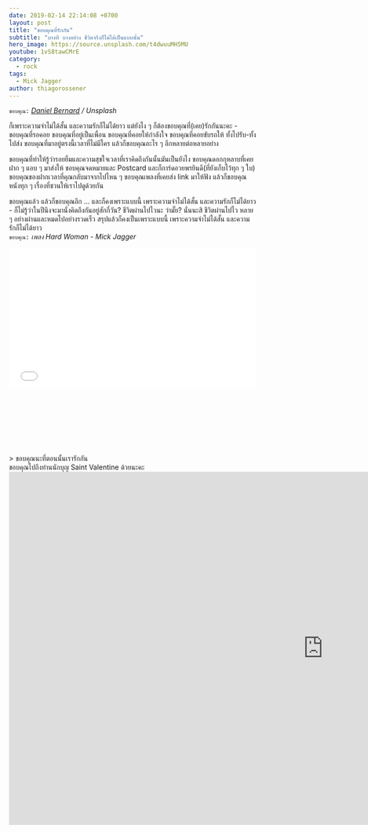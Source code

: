 ```yaml
---
date: 2019-02-14 22:14:08 +0700
layout: post
title: "ขอบคุณที่รักกัน"
subtitle: "บางที บางอย่าง ชีวิตจริงก็ไม่ได้เป็นแบบนั้น"
hero_image: https://source.unsplash.com/t4dwuuMH5MU
youtube: 1vS8tawCMrE
category:
  - rock
tags:
  - Mick Jagger
author: thiagorossener
---
```

`ขอบคุณ:` *[Daniel Bernard](https://unsplash.com/@nardly) / Unsplash*

ก็เพราะความจำไม่ได้สั้น และความรักก็ไม่ได้ยาว แต่ยังไง ๆ ก็ต้องขอบคุณที่(เคย)รักกันนะคะ - ขอบคุณที่รอคอย ขอบคุณที่อยู่เป็นเพื่อน ขอบคุณที่คอยให้กำลังใจ ขอบคุณที่คอยขับรถให้ ทั้งไปรับ-ทั้งไปส่ง ขอบคุณที่มาอยู่ตรงนี้เวลาที่ไม่มีใคร แล้วก็ขอบคุณอะไร ๆ อีกหลายต่อหลายอย่าง

ขอบคุณที่ทำให้รู้ว่ารอยยิ้มและความสุขใจเวลาที่เราคิดถึงกันนั้นมันเป็นยังไง ขอบคุณดอกกุหลาบที่เคยฝาก ๆ แอบ ๆ มาส่งให้ ขอบคุณจดหมายและ Postcard และก็การ์ดอวยพรยินดี(ที่ยังเก็บไว้ทุก ๆ ใบ) ขอบคุณของฝากเวลาที่คุณกลับมาจากไปไหน ๆ ขอบคุณเพลงที่เคยส่ง link มาให้ฟัง แล้วก็ขอบคุณหนังทุก ๆ เรื่องที่ชวนให้เราไปดูด้วยกัน

ขอบคุณแล้ว แล้วก็ขอบคุณอีก ... และก็คงเพราะแบบนี้ เพราะความจำไม่ได้สั้น และความรักก็ไม่ได้ยาว - ก็ไม่รู้ว่าในปีนึงจะมานั่งคิดถึงกันอยู่สักกี่วัน? ชีวิตผ่านไปไวนะ ว่ามั๊ย? นั่นนะสิ ชีวิตผ่านไปไว หลาย ๆ อย่างผ่านและหมดไปอย่างรวดเร็ว สรุปแล้วก็คงเป็นเพราะแบบนี้ เพราะความจำไม่ได้สั้น และความรักก็ไม่ได้ยาว\
`ขอบคุณ:` *เพลง Hard Woman - Mick Jagger*

<div style="position:relative;width:100%;height:0;padding-bottom:56.25%;">
<iframe style="width:100%;height:100%;position:absolute;top:0;left:0;" src="{{ "https://www.youtube.com/embed/" | append: page.youtube }}" frameborder="0" allow="autoplay; encrypted-media" allowfullscreen>
</iframe>
</div>
> ขอบคุณนะที่ตอนนั้นเรารักกัน <svg class="love"><use xlink:href="#icon-heart"></use></svg> ขอบคุณไปถึงท่านนักบุญ Saint Valentine ด้วยนะคะ

<iframe width="1280" height="720" src="https://www.youtube.com/embed/" frameborder="0" allow="accelerometer; autoplay; clipboard-write; encrypted-media; gyroscope; picture-in-picture" allowfullscreen></iframe>
